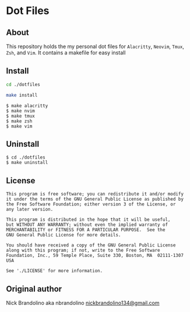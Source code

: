 # Dot Files

## About

This repository holds the my personal dot files for `Alacritty`, `Neovim`, `Tmux`, `Zsh`, and `Vim`. It contains a makefile for easy install

## Install
```bash
cd ./dotfiles
```
```bash
make install
```
    $ make alacritty
    $ make nvim
    $ make tmux
    $ make zsh
    $ make vim


Uninstall
---------
    $ cd ./dotfiles
    $ make uninstall


## License

    This program is free software; you can redistribute it and/or modify
    it under the terms of the GNU General Public License as published by
    the Free Software Foundation; either version 3 of the License, or
    any later version.

    This program is distributed in the hope that it will be useful,
    but WITHOUT ANY WARRANTY; without even the implied warranty of
    MERCHANTABILITY or FITNESS FOR A PARTICULAR PURPOSE.  See the
    GNU General Public License for more details.

    You should have received a copy of the GNU General Public License
    along with this program; if not, write to the Free Software
    Foundation, Inc., 59 Temple Place, Suite 330, Boston, MA  02111-1307  USA

    See './LICENSE' for more information.

## Original author

Nick Brandolino aka nbrandolino
nickbrandolino134@gmail.com
